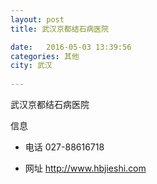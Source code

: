```yaml
--- 
layout: post 
title: 武汉京都结石病医院

date:   2016-05-03 13:39:56 
categories: 其他  
city: 武汉
  
--- 
```

   
武汉京都结石病医院

信息
 - 电话 027-88616718

 - 网址 http://www.hbjieshi.com


